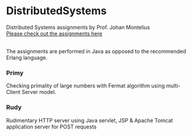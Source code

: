 # DistributedSystems

Distributed Systems assignments by Prof. Johan Montelius <br/>
<a href = "https://people.kth.se/~johanmon/dse.html">Please check out the assignments here</a>

<br/>
The assignments are performed in Java as opposed to the recommended Erlang language. 

<h3>Primy</h3>
Checking primality of large numbers with Fermat algorithm using multi-Client Server model. 

<br/>

<h3>Rudy</h3>
Rudimentary HTTP server using Java servlet, JSP & Apache Tomcat application server for POST requests
